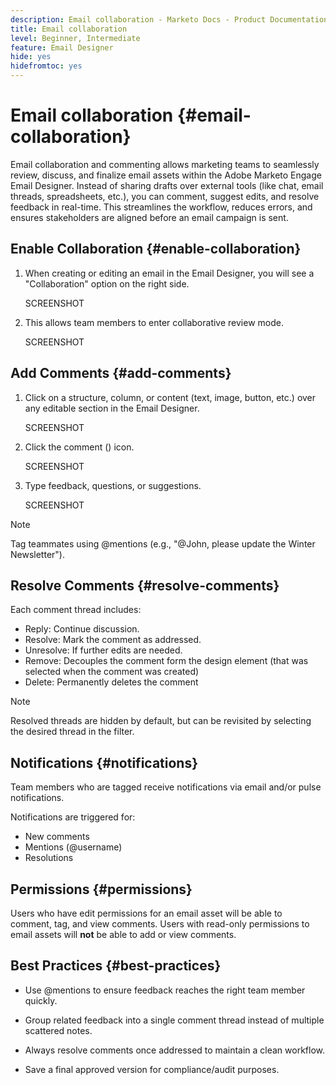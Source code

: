 ```yaml
---
description: Email collaboration - Marketo Docs - Product Documentation
title: Email collaboration
level: Beginner, Intermediate
feature: Email Designer
hide: yes
hidefromtoc: yes
---
```

# Email collaboration {#email-collaboration}

Email collaboration and commenting allows marketing teams to seamlessly review, discuss, and finalize email assets within the Adobe Marketo Engage Email Designer. Instead of sharing drafts over external tools (like chat, email threads, spreadsheets, etc.), you can comment, suggest edits, and resolve feedback in real-time. This streamlines the workflow, reduces errors, and ensures stakeholders are aligned before an email campaign is sent.


## Enable Collaboration {#enable-collaboration}

1. When creating or editing an email in the Email Designer, you will see a "Collaboration" option on the right side.

   SCREENSHOT

1. This allows team members to enter collaborative review mode.

   SCREENSHOT

## Add Comments {#add-comments}

1. Click on a structure, column, or content (text, image, button, etc.) over any editable section in the Email Designer.

   SCREENSHOT

1. Click the comment () icon.

   SCREENSHOT

1. Type feedback, questions, or suggestions.

   SCREENSHOT

>[!NOTE]
>
>Tag teammates using @mentions (e.g., "@John, please update the Winter Newsletter").

## Resolve Comments {#resolve-comments}

Each comment thread includes:

* Reply: Continue discussion.
* Resolve: Mark the comment as addressed.
* Unresolve: If further edits are needed.
* Remove: Decouples the comment form the design element (that was selected when the comment was created)
* Delete: Permanently deletes the comment

>[!NOTE]
>
>Resolved threads are hidden by default, but can be revisited by selecting the desired thread in the filter.

## Notifications {#notifications}

Team members who are tagged receive notifications via email and/or pulse notifications.

Notifications are triggered for:

* New comments
* Mentions (@username)
* Resolutions

## Permissions {#permissions}

Users who have edit permissions for an email asset will be able to comment, tag, and view comments. Users with read-only permissions to email assets will **not** be able to add or view comments.

## Best Practices {#best-practices}

* Use @mentions to ensure feedback reaches the right team member quickly.

* Group related feedback into a single comment thread instead of multiple scattered notes.

* Always resolve comments once addressed to maintain a clean workflow.

* Save a final approved version for compliance/audit purposes.
